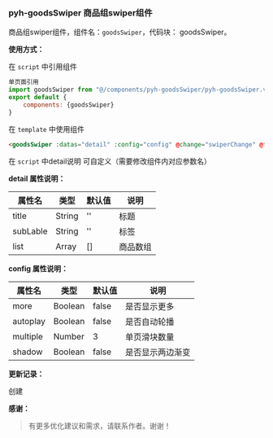 ### pyh-goodsSwiper 商品组swiper组件

商品组swiper组件，组件名：``goodsSwiper``，代码块： goodsSwiper。

**使用方式：**

在 ``script`` 中引用组件 

```javascript
单页面引用
import goodsSwiper from "@/components/pyh-goodsSwiper/pyh-goodsSwiper.vue"
export default {
    components: {goodsSwiper}
}
```

在 ``template`` 中使用组件

```html
<goodsSwiper :datas="detail" :config="config" @change="swiperChange" @tapFun="tapFun"></goodsSwiper>
```

在 ``script`` 中detail说明
可自定义（需要修改组件内对应参数名）

**detail 属性说明：**

|属性名		|类型	|默认值	                    |说明					|
|---		|----	|---	                    |---					|
|title		|String	|''	            			|标题					|
|subLable	|String	|''	            			|标签					|
|list		|Array	|[]	            			|商品数组				|

**config 属性说明：**

|属性名		|类型	|默认值	                    |说明					|
|---		|----	|---	                    |---					|
|more		|Boolean|false            			|是否显示更多			|
|autoplay	|Boolean|false            			|是否自动轮播			|
|multiple	|Number	|3	            			|单页滑块数量			|
|shadow		|Boolean|false            			|是否显示两边渐变		|

**更新记录：**

创建

**感谢：**

> 有更多优化建议和需求，请联系作者。谢谢！